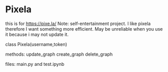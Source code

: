 # Pixela
this is for https://pixe.la/
Note: self-entertainment project. I like pixela therefore I want something more efficient. May be unreliable when you use it because i may not update it.

class Pixela(username,token)

methods:
update_graph
create_graph
delete_graph

files:
main.py and test.ipynb
